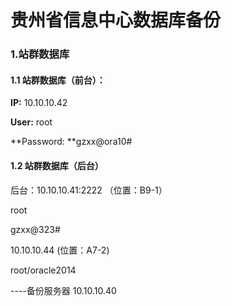 # 贵州省信息中心数据库备份

### 1.站群数据库

#### 1.1 站群数据库（前台）：

**IP:** 10.10.10.42

**User:** root

**Password: **gzxx@ora10\#





#### **1.2 站群数据库（后台）**

后台：10.10.10.41:2222                （位置：B9-1）

root

gzxx@323\#

10.10.10.44                         \(位置：A7-2\)

root/oracle2014

----备份服务器 10.10.10.40

